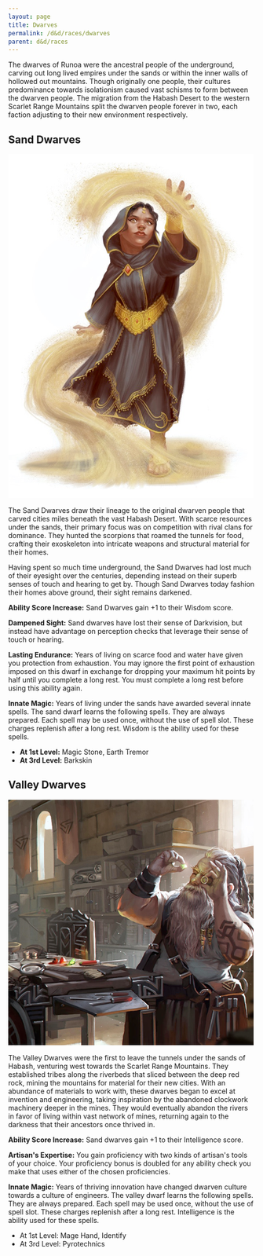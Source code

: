 ```yaml
---
layout: page
title: Dwarves
permalink: /d&d/races/dwarves
parent: d&d/races
---
```


The dwarves of Runoa were the ancestral people of the underground, carving out long lived empires under the sands or within the inner walls of hollowed out mountains. Though originally one people, their cultures predominance towards isolationism caused vast schisms to form between the dwarven people. The migration from the Habash Desert to the western Scarlet Range Mountains split the dwarven people forever in two, each faction adjusting to their new environment respectively.

## Sand Dwarves

![Sand Dwarf Example](/assets/img/dwarves-sand-dwarf-ZVDY5VZ4.png)

The Sand Dwarves draw their lineage to the original dwarven people that carved cities miles beneath the vast Habash Desert. With scarce resources under the sands, their primary focus was on competition with rival clans for dominance. They hunted the scorpions that roamed the tunnels for food, crafting their exoskeleton into intricate weapons and structural material for their homes.

Having spent so much time underground, the Sand Dwarves had lost much of their eyesight over the centuries, depending instead on their superb senses of touch and hearing to get by. Though Sand Dwarves today fashion their homes above ground, their sight remains darkened.

**Ability Score Increase:** Sand Dwarves gain +1 to their Wisdom score.

**Dampened Sight:** Sand dwarves have lost their sense of Darkvision, but instead have advantage on perception checks that leverage their sense of touch or hearing.

**Lasting Endurance:** Years of living on scarce food and water have given you protection from exhaustion. You may ignore the first point of exhaustion imposed on this dwarf in exchange for dropping your maximum hit points by half until you complete a long rest. You must complete a long rest before using this ability again.

**Innate Magic:** Years of living under the sands have awarded several innate spells. The sand dwarf learns the following spells. They are always prepared. Each spell may be used once, without the use of spell slot. These charges replenish after a long rest. Wisdom is the ability used for these spells.

- **At 1st Level:** Magic Stone, Earth Tremor
- **At 3rd Level:** Barkskin

## Valley Dwarves

![Valley Dwarf Example](/assets/img/dwarves-valley-dwarf-7F3TMDB2.png)

The Valley Dwarves were the first to leave the tunnels under the sands of Habash, venturing west towards the Scarlet Range Mountains. They established tribes along the riverbeds that sliced between the deep red rock, mining the mountains for material for their new cities. With an abundance of materials to work with, these dwarves began to excel at invention and engineering, taking inspiration by the abandoned clockwork machinery deeper in the mines. They would eventually abandon the rivers in favor of living within vast network of mines, returning again to the darkness that their ancestors once thrived in.

**Ability Score Increase:** Sand dwarves gain +1 to their Intelligence score.

**Artisan's Expertise:** You gain proficiency with two kinds of artisan's tools of your choice. Your proficiency bonus is doubled for any ability check you make that uses either of the chosen proficiencies.

**Innate Magic:** Years of thriving innovation have changed dwarven culture towards a culture of engineers. The valley dwarf learns the following spells. They are always prepared. Each spell may be used once, without the use of spell slot. These charges replenish after a long rest. Intelligence is the ability used for these spells.

- At 1st Level: Mage Hand, Identify
- At 3rd Level: Pyrotechnics